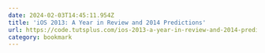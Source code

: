 ```yaml
---
date: 2024-02-03T14:45:11.954Z
title: 'iOS 2013: A Year in Review and 2014 Predictions'
url: https://code.tutsplus.com/ios-2013-a-year-in-review-and-2014-predictions--mobile-21246a
category: bookmark
---
```

